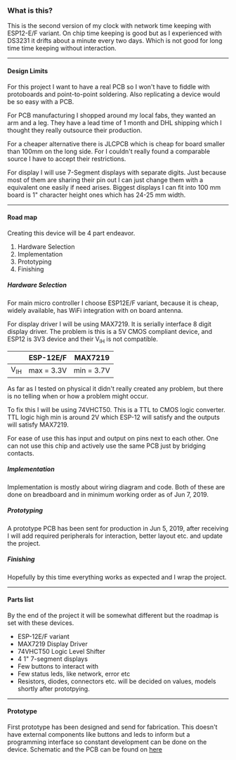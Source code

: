### What is this?

This is the second version of my clock with network time keeping with ESP12-E/F variant. On chip time keeping is good but as I experienced with DS3231 it drifts about a minute every two days. Which is not good for long time time keeping without interaction.

---

#### Design Limits

For this project I want to have a real PCB so I won't have to fiddle with protoboards and point-to-point soldering. Also replicating a device would be so easy with a PCB.

For PCB manufacturing I shopped around my local fabs, they wanted an arm and a leg. They have a lead time of 1 month and DHL shipping which I thought they really outsource their production.

For a cheaper alternative there is JLCPCB which is cheap for board smaller than 100mm on the long side. For I couldn't really found a comparable source I have to accept their restrictions.

For display I will use 7-Segment displays with separate digits. Just because most of them are sharing their pin out I can just change them with a equivalent one easily if need arises. Biggest displays I can fit into 100 mm board is 1" character height ones which has 24-25 mm width.

---

#### Road map

Creating this device will be 4 part endeavor.

1. Hardware Selection
2. Implementation
3. Prototyping
4. Finishing



##### Hardware Selection

For main micro controller I choose ESP12E/F variant, because it is cheap, widely available, has WiFi integration with on board antenna.

For display driver I will be using MAX7219. It is serially interface 8 digit display driver. The problem is this is a 5V CMOS compliant device, and ESP12 is 3V3 device and their V<sub>IH</sub> is not compatible.

|                | ESP-12E/F  | MAX7219    |
| -------------- | ---------- | ---------- |
| V<sub>IH</sub> | max = 3.3V | min = 3.7V |

As far as I tested on physical it didn't really created any problem, but there is no telling when or how a problem might occur.

To fix this I will be using 74VHCT50. This is a TTL to CMOS logic converter. TTL logic high min is around 2V which ESP-12 will satisfy and the outputs will satisfy MAX7219. 

For ease of use this has input and output on pins next to each other. One can not use this chip and actively use the same PCB just by bridging contacts.

##### Implementation

Implementation is mostly about wiring diagram and code. Both of these are done on breadboard and in minimum working order as of Jun 7, 2019. 

##### Prototyping

A prototype PCB has been sent for production in Jun 5, 2019, after receiving I will add required peripherals for interaction, better layout etc. and update the project.

##### Finishing

Hopefully by this time everything works as expected and I wrap the project.

---

#### Parts list

By the end of the project it will be somewhat different but the roadmap is set with these devices.

- ESP-12E/F variant
- MAX7219 Display Driver
- 74VHCT50 Logic Level Shifter
- 4 1" 7-segment displays
- Few buttons to interact with
- Few status leds, like network, error etc
- Resistors, diodes, connectors etc. will be decided on values, models shortly after prototpying.

---

#### Prototype

First prototype has been designed and send for fabrication. This doesn't have external components like buttons and leds to inform but a programming interface so constant development can be done on the device.
Schematic and the PCB can be found on [here](https://easyeda.com/abdullahcanakci/networkclock)




